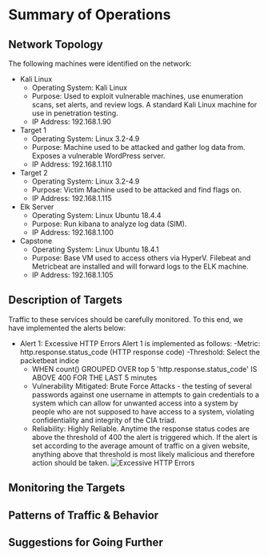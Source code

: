 # Summary of Operations
## Network Topology
The following machines were identified on the network:

- Kali Linux
  - Operating System: Kali Linux
  - Purpose: Used to exploit vulnerable machines, use enumeration scans, set alerts, and review logs. A standard Kali Linux machine for use in penetration testing.
  - IP Address: 192.168.1.90
- Target 1
  - Operating System: Linux 3.2-4.9
  - Purpose: Machine used to be attacked and gather log data from. Exposes a vulnerable WordPress server.
  - IP Address: 192.168.1.110
- Target 2
  - Operating System: Linux 3.2-4.9
  - Purpose: Victim Machine used to be attacked and find flags on.
  - IP Address: 192.168.1.115
- Elk Server
  - Operating System: Linux Ubuntu 18.4.4
  - Purpose: Run kibana to analyze log data (SIM).
  - IP Address: 192.168.1.100
- Capstone
  - Operating System: Linux Ubuntu 18.4.1
  - Purpose: Base VM used to access others via HyperV. Filebeat and Metricbeat are installed and will forward logs to the ELK machine.
  - IP Address: 192.168.1.105

## Description of Targets
Traffic to these services should be carefully monitored. To this end, we have implemented the alerts below:

- Alert 1: Excessive HTTP Errors
  Alert 1 is implemented as follows:
    -Metric: http.response.status_code (HTTP response code)
    -Threshold: Select the packetbeat indice
    - WHEN count() GROUPED OVER top 5 'http.response.status_code' IS ABOVE 400 FOR THE LAST 5 minutes
    - Vulnerability Mitigated: Brute Force Attacks - the testing of several passwords against one username in attempts to gain credentials to a system    which can allow for unwanted access into a system by people who are not supposed to have access to a system, violating confidentiality and integrity of the CIA triad.  
    - Reliability: Highly Reliable. Anytime the response status codes are above the threshold of 400 the alert is triggered which. If the alert is set according to the average amount of traffic on a given website, anything above that threshold is most likely malicious and therefore action should be taken. 
![Excessive HTTP Errors](https://user-images.githubusercontent.com/87619948/205848923-d5075b8b-1375-47f5-bd9f-60eaa57cf4bd.PNG)

## Monitoring the Targets
## Patterns of Traffic & Behavior
## Suggestions for Going Further

